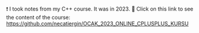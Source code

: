 :heavy_exclamation_mark: I took notes from my C++ course. It was in 2023.
:link: Click on this link to see the content of the course: https://github.com/necatiergin/OCAK_2023_ONLINE_CPLUSPLUS_KURSU

